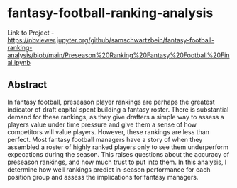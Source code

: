 # fantasy-football-ranking-analysis

Link to Project - https://nbviewer.jupyter.org/github/samschwartzbein/fantasy-football-ranking-analysis/blob/main/Preseason%20Ranking%20Fantasy%20Football%20Final.ipynb

Abstract 
-----------
In fantasy football, preseason player rankings are perhaps the greatest indicator of draft capital spent building a fantasy roster. There is substantial demand for these rankings, as they give drafters a simple way to assess a players value under time pressure and give them a sense of how competitors will value players. However, these rankings are less than perfect. Most fantasy football managers have a story of when they assembled a roster of highly ranked players only to see them underperform expecations during the season. This raises questions about the accuracy of preseason rankings, and how much trust to put into them. In this analysis, I determine how well rankings predict in-season performance for each position group and assess the implications for fantasy managers.
